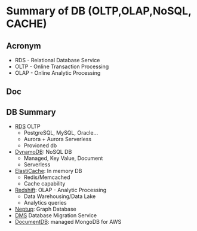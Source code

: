 # Summary of DB (OLTP,OLAP,NoSQL, CACHE)

## Acronym
* RDS - Relational Database Service
* OLTP - Online Transaction Processing
* OLAP - Online Analytic Processing

## Doc

## DB Summary
* <ins>RDS</ins> OLTP
    * PostgreSQL, MySQL, Oracle...
    * Aurora + Aurora Serverless
    * Provioned db
* <ins>DynamoDB</ins>: NoSQL DB
    * Managed, Key Value, Document
    * Serverless
* <ins>ElastiCache</ins>: In memory DB
    * Redis/Memcached
    * Cache capability
* <ins>Redshift</ins>: OLAP - Analytic Processing
    * Data Warehousing/Data Lake
    * Analytics queries
* <ins>Neptup</ins>: Graph Database
* <ins>DMS</ins> Database Migration Service
* <ins>DocumentDB</ins>: managed MongoDB for AWS
